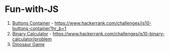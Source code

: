 # Fun-with-JS

1. [Buttons Container](https://github.com/vamc-stash/Fun-with-JS/tree/master/hashtag1) - https://www.hackerrank.com/challenges/js10-buttons-container?hr_b=1
2. [Binary Calculator](https://github.com/vamc-stash/Fun-with-JS/tree/master/binaryCalculator) - https://www.hackerrank.com/challenges/js10-binary-calculator/problem
3. [Dinosaur Game](https://github.com/vamc-stash/Fun-with-JS/tree/master/dinosaur)

